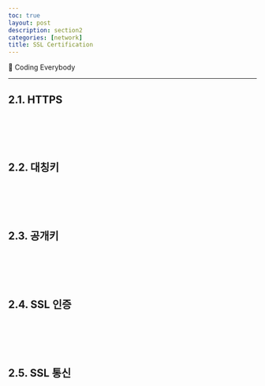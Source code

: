 ```yaml
---
toc: true
layout: post
description: section2
categories: [network]
title: SSL Certification
---
```


📎 Coding Everybody

---

## 2.1. HTTPS


<br><br>
---
## 2.2. 대칭키



<br><br>
---
## 2.3. 공개키



<br><br>
---
## 2.4. SSL 인증



<br><br>
---
## 2.5. SSL 통신



<br><br>
---
